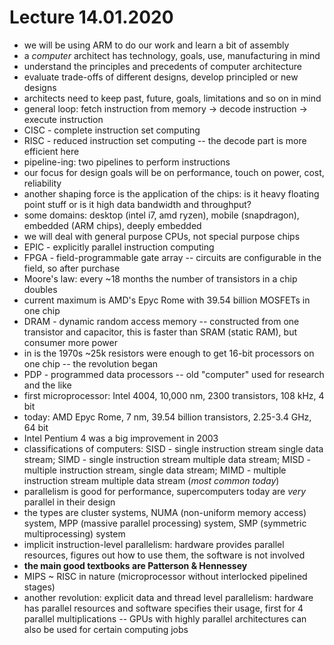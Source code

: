 # Lecture 14.01.2020

- we will be using ARM to do our work and learn a bit of assembly
- a _computer_ architect has technology, goals, use, manufacturing in mind 
- understand the principles and precedents of computer architecture
- evaluate trade-offs of different designs, develop principled or new designs
- architects need to keep past, future, goals, limitations and so on in mind
- general loop: fetch instruction from memory -> decode instruction -> execute
instruction
- CISC - complete instruction set computing
- RISC - reduced instruction set computing -- the decode part is more efficient
here
- pipeline-ing: two pipelines to perform instructions
- our focus for design goals will be on performance, touch on power, cost,
    reliability
- another shaping force is the application of the chips: is it heavy floating
point stuff or is it high data bandwidth and throughput?
- some domains: desktop (intel i7, amd ryzen), mobile (snapdragon), embedded
(ARM chips), deeply embedded
- we will deal with general purpose CPUs, not special purpose chips
- EPIC - explicitly parallel instruction computing
- FPGA - field-programmable gate array -- circuits are configurable in the
field, so after purchase
- Moore's law: every ~18 months the number of transistors in a chip doubles
- current maximum is AMD's Epyc Rome with 39.54 billion MOSFETs in one chip
- DRAM - dynamic random access memory -- constructed from one transistor and
capacitor, this is faster than SRAM (static RAM), but consumer more power
- in is the 1970s ~25k resistors were enough to get 16-bit processors on one
chip -- the revolution began
- PDP - programmed data processors -- old "computer" used for research and the
like
- first microprocessor: Intel 4004, 10,000 nm, 2300 transistors, 108 kHz, 4 bit
- today: AMD Epyc Rome, 7 nm, 39.54 billion transistors, 2.25-3.4 GHz, 64 bit
- Intel Pentium 4 was a big improvement in 2003
- classifications of computers: SISD - single instruction stream single data stream;
SIMD - single instruction stream multiple data stream; MISD - multiple
instruction stream, single data stream; MIMD - multiple instruction stream
multiple data stream (_most common today_)
- parallelism is good for performance, supercomputers today are _very_
parallel in their design
- the types are cluster systems, NUMA (non-uniform memory access) system, MPP (massive parallel processing) system, SMP (symmetric multiprocessing) system
- implicit instruction-level parallelism: hardware provides parallel resources,
    figures out how to use them, the software is not involved
- __the main good textbooks are Patterson & Hennessey__
- MIPS ~ RISC in nature (microprocessor without interlocked pipelined stages)
- another revolution: explicit data and thread level parallelism: hardware has
parallel resources and software specifies their usage, first for 4 parallel
multiplications -- GPUs with highly parallel architectures can also be used for
certain computing jobs
